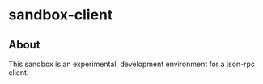 # sandbox-client

## About

This sandbox is an experimental, development environment for a json-rpc client.
